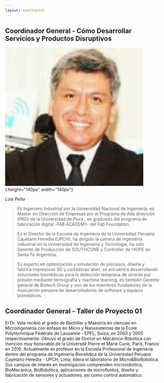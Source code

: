 ```yaml
---
layout: instructor
---
```

## Coordinador General - Cómo Desarrollar Servicios y Productos Disruptivos
![image](./instructors/luis_pena.jpg){:height="140px" width="140px"}

*Luis Peña*

>Es Ingeniero Industrial por la Universidad Nacional de Ingeniería,  es Master en Dirección de Empresas por el Programa de Alta dirección (PAD)  de la Universidad de Piura , es graduado del programa de fabricación digital -FAB ACADEMY- del Fab Foundation.
>
>Es el Director de la Escuela de Ingeniería de la Universidad Peruana Cayetano Heredia (UPCH), ha dirigido la carrera de ingeniería industrial en la Universidad de Ingeniería y Tecnología, ha sido Gerente de Producción de SOUTHCONE y Controller de IVOPE en Santa Fe Argentina.
>
>Es experto en optimización y simulación de procesos, diseña y fabrica impresoras 3D y cortadoras láser, se encuentra desarrollando soluciones biomédicas para la detección temprana de úlceras por presión mediante termografía y machine learning, es también Gerente general de Biotech Group y uno de los miembros fundadores de la Asociación peruana de desarrolladores de software y equipos biomédicos.

## Coordinador General - Taller de Proyecto 01
El Dr. Vela recibió el grado de Bachiller y Maestría en ciencias en Microingeniería con énfasis en Micro y Nanosistemas de la Ecole Polytechnique Fédérale de Lausanne - EPFL, Suiza, en 2003 y 2005 respectivamente. Obtuvo el grado de Doctor en Mecánica-Robótica con mención muy honorable de la Université Pierre et Marie Curie, Paris, France en 2010.  Actualmente es profesor en la Escuela Profesional de Ingeniería dentro del programa de Ingeniería Biomédica de la Universidad Peruana Cayetano Heredia - UPCH, Lima; lidera el laboratorio de Micro&BioRobótica.   Sus campos de interés en investigación comprenden microrobótica, BioMecánica, BioRobótica, aplicaciones de microfluidos, diseño y fabricación de sensores y actuadores, así como control automático.

